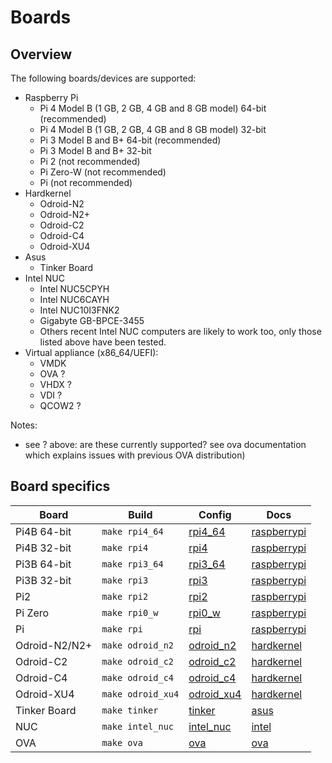 # Boards

## Overview

The following boards/devices are supported:

- Raspberry Pi
  - Pi 4 Model B (1 GB, 2 GB, 4 GB and 8 GB model) 64-bit (recommended)
  - Pi 4 Model B (1 GB, 2 GB, 4 GB and 8 GB model) 32-bit
  - Pi 3 Model B and B+ 64-bit (recommended)
  - Pi 3 Model B and B+ 32-bit
  - Pi 2 (not recommended)
  - Pi Zero-W (not recommended)
  - Pi (not recommended)
- Hardkernel
  - Odroid-N2
  - Odroid-N2+
  - Odroid-C2
  - Odroid-C4
  - Odroid-XU4
- Asus
  - Tinker Board
- Intel NUC
  - Intel NUC5CPYH
  - Intel NUC6CAYH
  - Intel NUC10I3FNK2
  - Gigabyte GB-BPCE-3455
  - Others recent Intel NUC computers are likely to work too, only those listed above have been tested.
- Virtual appliance (x86_64/UEFI):
  - VMDK
  - OVA ?
  - VHDX ?
  - VDI ?
  - QCOW2 ?

Notes:
  - see ? above: are these currently supported? see ova documentation which explains issues with previous OVA distribution)

## Board specifics

|Board|Build|Config|Docs|
|-----|----|------|----|
|Pi4B 64-bit     |`make rpi4_64`   |[rpi4_64](../../buildroot-external/configs/rpi4_64_defconfig)|[raspberrypi](./raspberrypi/)|
|Pi4B 32-bit     |`make rpi4`      |[rpi4](../../buildroot-external/configs/rpi4_defconfig)|[raspberrypi](./raspberrypi/)|
|Pi3B 64-bit     |`make rpi3_64`   |[rpi3_64](../../buildroot-external/configs/rpi3_64_defconfig)|[raspberrypi](./raspberrypi/)|
|Pi3B 32-bit     |`make rpi3`      |[rpi3](../../buildroot-external/configs/rpi3_defconfig)|[raspberrypi](./raspberrypi/)|
|Pi2             |`make rpi2`      |[rpi2](../../buildroot-external/configs/rpi2_defconfig)|[raspberrypi](./raspberrypi/)|
|Pi Zero         |`make rpi0_w`    |[rpi0_w](../../buildroot-external/configs/rpi0_w_defconfig)|[raspberrypi](./raspberrypi/)|
|Pi              |`make rpi`       |[rpi](../../buildroot-external/configs/rpi_defconfig)|[raspberrypi](./raspberrypi/)|
|Odroid-N2/N2+   |`make odroid_n2` |[odroid_n2](../../buildroot-external/configs/odroid_n2_defconfig)|[hardkernel](./hardkernel/)|
|Odroid-C2       |`make odroid_c2` |[odroid_c2](../../buildroot-external/configs/odroid_c2_defconfig)|[hardkernel](./hardkernel/)|
|Odroid-C4       |`make odroid_c4` |[odroid_c4](../../buildroot-external/configs/odroid_c4_defconfig)|[hardkernel](./hardkernel/)|
|Odroid-XU4      |`make odroid_xu4`|[odroid_xu4](../../buildroot-external/configs/odroid_xu4_defconfig)|[hardkernel](./hardkernel/)|
|Tinker Board    |`make tinker`    |[tinker](../../buildroot-external/configs/tinker_defconfig)|[asus](./asus/)|
|NUC             |`make intel_nuc` |[intel_nuc](../../buildroot-external/configs/intel_nuc_defconfig)|[intel](./intel/)|
|OVA             |`make ova`       |[ova](../../buildroot-external/configs/ova_defconfig)|[ova](./ova/)|
